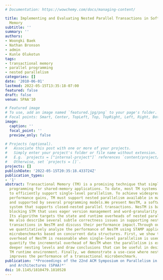 ```yaml
---
# Documentation: https://wowchemy.com/docs/managing-content/

title: Implementing and Evaluating Nested Parallel Transactions in Software Transactional
  Memory
subtitle: ''
summary: ''
authors:
- Woongki Baek
- Nathan Bronson
- admin
- Kunle Olukotun
tags:
- transactional memory
- parallel programming
- nested parallelism
categories: []
date: '2010-06-01'
lastmod: 2022-05-15T13:35:18-07:00
featured: false
draft: false
venue: SPAA'10

# Featured image
# To use, add an image named `featured.jpg/png` to your page's folder.
# Focal points: Smart, Center, TopLeft, Top, TopRight, Left, Right, BottomLeft, Bottom, BottomRight.
image:
  caption: ''
  focal_point: ''
  preview_only: false

# Projects (optional).
#   Associate this post with one or more of your projects.
#   Simply enter your project's folder or file name without extension.
#   E.g. `projects = ["internal-project"]` references `content/project/deep-learning/index.md`.
#   Otherwise, set `projects = []`.
projects: []
publishDate: '2022-05-15T20:35:18.433724Z'
publication_types:
- '1'
abstract: Transactional Memory (TM) is a promising technique that simplifies parallel
  programming for shared-memory applications. To date, most TM systems have been designed
  to efficiently support single-level parallelism. To achieve widespread use and maximize
  performance gains, TM must support nested parallelism available in many applications
  and supported by several programming models.We present NesTM, a software TM (STM)
  system that supports closed-nested parallel transactions. NesTM is based on a high-performance,
  blocking STM that uses eager version management and word-granularity conflict detection.
  Its algorithm targets the state and runtime overheads of nested parallel transactions.
  We also describe several subtle correctness issues in supporting nested parallel
  transactions in NesTM and discuss their performance impact.Through our evaluation,
  we quantitatively analyze the performance of NesTM using STAMP applications and
  microbenchmarks based on concurrent data structures. First, we show that the performance
  overhead of NesTM is reasonable when single-level parallelism is used. Second, we
  quantify the incremental overhead of NesTM when the parallelism is exploited in
  deeper nesting levels and draw conclusions that can be useful in designing a nesting-aware
  TM runtime environment. Finally, we demonstrate a use-case where nested parallelism
  improves the performance of a transactional microbenchmark.
publication: '*Proceedings of the 22nd ACM Symposium on Parallelism in Algorithms
  and Architectures (SPAA)*'
doi: 10.1145/1810479.1810528
---
```

